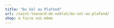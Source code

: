 ```yaml
---
title: "Du Sol au Plafond"
url: /saint-leonard-de-noblat/du-sol-au-plafond/
shop: à faire soi-même
---
```

